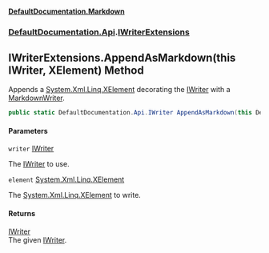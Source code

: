 #### [DefaultDocumentation\.Markdown](../../../index.md 'index')
### [DefaultDocumentation\.Api](../../../index.md#DefaultDocumentation.Api 'DefaultDocumentation\.Api').[IWriterExtensions](index.md 'DefaultDocumentation\.Api\.IWriterExtensions')

## IWriterExtensions\.AppendAsMarkdown\(this IWriter, XElement\) Method

Appends a [System\.Xml\.Linq\.XElement](https://docs.microsoft.com/en-us/dotnet/api/System.Xml.Linq.XElement 'System\.Xml\.Linq\.XElement') decorating the [IWriter](https://github.com/Doraku/DefaultDocumentation/blob/master/documentation/api/DefaultDocumentation/Api/IWriter/index.md 'DefaultDocumentation\.Api\.IWriter') with a [MarkdownWriter](../../Markdown/Writers/MarkdownWriter/index.md 'DefaultDocumentation\.Markdown\.Writers\.MarkdownWriter')\.

```csharp
public static DefaultDocumentation.Api.IWriter AppendAsMarkdown(this DefaultDocumentation.Api.IWriter writer, System.Xml.Linq.XElement? element);
```
#### Parameters

<a name='DefaultDocumentation.Api.IWriterExtensions.AppendAsMarkdown(thisDefaultDocumentation.Api.IWriter,System.Xml.Linq.XElement).writer'></a>

`writer` [IWriter](https://github.com/Doraku/DefaultDocumentation/blob/master/documentation/api/DefaultDocumentation/Api/IWriter/index.md 'DefaultDocumentation\.Api\.IWriter')

The [IWriter](https://github.com/Doraku/DefaultDocumentation/blob/master/documentation/api/DefaultDocumentation/Api/IWriter/index.md 'DefaultDocumentation\.Api\.IWriter') to use\.

<a name='DefaultDocumentation.Api.IWriterExtensions.AppendAsMarkdown(thisDefaultDocumentation.Api.IWriter,System.Xml.Linq.XElement).element'></a>

`element` [System\.Xml\.Linq\.XElement](https://docs.microsoft.com/en-us/dotnet/api/System.Xml.Linq.XElement 'System\.Xml\.Linq\.XElement')

The [System\.Xml\.Linq\.XElement](https://docs.microsoft.com/en-us/dotnet/api/System.Xml.Linq.XElement 'System\.Xml\.Linq\.XElement') to write\.

#### Returns
[IWriter](https://github.com/Doraku/DefaultDocumentation/blob/master/documentation/api/DefaultDocumentation/Api/IWriter/index.md 'DefaultDocumentation\.Api\.IWriter')  
The given [IWriter](https://github.com/Doraku/DefaultDocumentation/blob/master/documentation/api/DefaultDocumentation/Api/IWriter/index.md 'DefaultDocumentation\.Api\.IWriter')\.